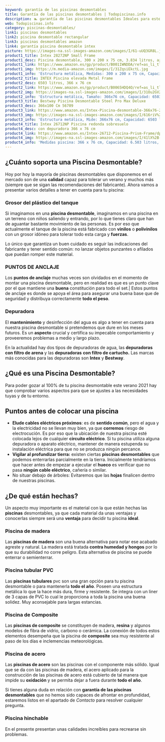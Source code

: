 ```yaml
---
keyword: garantía de las piscinas desmontables
title: Garantía de las piscinas desmontables | Todopiscinas.info
description: 🏊 garantía de las piscinas desmontables Ideales para este verano 2021. Aquí puedes comprar garantía de las piscinas desmontables y comparar con otras similares. No dejes escapar garantía de las piscinas desmontables a un precio realmente tentador.
web: Todopiscinas.info
category: piscinas-desmontables/
link1: piscinas desmontables
link2: piscina desmontable rectangular
link3: piscinas desmontables amazon
link4: garantía piscina desmontable intex
picture: https://images-na.ssl-images-amazon.com/images/I/61-uUQ3GR8L.jpg
product1_title: Intex 28272NP Small Frame
product1_desc: Piscina desmontable, 300 x 200 x 75 cm, 3.834 litros, azul
product1_link: https://www.amazon.es/gp/product/B001IWNDDA/ref=as_li_tl?ie=UTF8&camp=3638&creative=24630&creativeASIN=B001IWNDDA&linkCode=as2&tag=todopiscinas0e-21&linkId=25b9d647487c889cb6ef56ed63f50ca1
product1_img: https://m.media-amazon.com/images/I/31ZqsiEkctL.jpg
product1_info: 'Estructura metálica, Medidas: 300 x 200 x 75 cm, Capacidad: 3.834 litros, Para 6 personas (+ 6 años), Fácil montaje, Forma rectangular'
product2_title: INTEX Piscina elevada Metal Frame
product2_desc: 6503 litros, 366 x 76 cm
product2_link: https://www.amazon.es/gp/product/B0065HDQ4O/ref=as_li_tl?ie=UTF8&camp=3638&creative=24630&creativeASIN=B0065HDQ4O&linkCode=as2&tag=todopiscinas0e-21&linkId=ed2430e3ba564d3527ee103df33ed7b3
product2_img: https://images-na.ssl-images-amazon.com/images/I/31Ou2GV2SAL.jpg
product2_info: 'Estructura metálica, Tamaño: 366x76 cm, Capacidad: 6503 litros, Forma circular, De 4 a 7 personas (+6 años)'
product3_title: Bestway Piscina Desmontable Steel Pro Max Deluxe
product3_desc: 366x100 Cm 56709
product3_link: https://www.amazon.es/Intex-Piscina-desmontable-366x76-28210NP/dp/B0065HDQ4O?__mk_es_ES=%C3%85M%C3%85%C5%BD%C3%95%C3%91&crid=25UQGV9HG2INI&dchild=1&keywords=piscinas+desmontables&qid=1615854176&sprefix=piscinas+dem%2Caps%2C201&sr=8-5&linkCode=ll1&tag=todopiscinas0e-21&linkId=34f200977c6cbaab1f3f4d9ac0e64755&language=es_ES&ref_=as_li_ss_tl
product3_img: https://images-na.ssl-images-amazon.com/images/I/616riV%2BiY3L.jpg
product3_info: 'Estructura metálica, Mide: 366x76 cm, Capacidad: 6503 litros, De 4 a 7 personas mayores de 6 años, Forma circular, Tecnología Super-Tough'
product4_title: Intex 26712NP Piscina redonda sobresuelo
product4_desc: con depuradora 366 x 76 cm
product4_link: https://www.amazon.es/Intex-26712-Piscina-Prism-Frame/dp/B07FB823GL?__mk_es_ES=%C3%85M%C3%85%C5%BD%C3%95%C3%91&dchild=1&keywords=piscinas+desmontables+con+depuradora&qid=1615936418&sr=8-5&linkCode=ll1&tag=todopiscinas0e-21&linkId=d98699de7830cd471766fa1daa36de34&language=es_ES&ref_=as_li_ss_tl
product4_img: https://images-na.ssl-images-amazon.com/images/I/41lX%2B-YpibL.jpg
product4_info: 'Medidas piscina: 366 x 76 cm, Capacidad: 6.503 litros, Incluye depuradora de cartucha A, Lona resistente triple capa'
---
```




## ¿Cuánto soporta una Piscina Desmontable?

Hoy por hoy la mayoría de piscinas desmontables que disponemos en el mercado son de una **calidad** capaz para tolerar un verano y muchos más (siempre que se sigan las recomendaciones del fabricante). Ahora vamos a presentar varios detalles a tener en cuenta para tu piscina:


### Grosor del plástico del tanque

Si imaginamos en una **piscina desmontable**, imaginamos en una piscina en un terreno con niños saliendo y entrando, por lo que tienes claro que han de aguantar bastante movimiento de las personas. Es por eso que actualmente el tanque de la piscina está fabricado con **vinilos** o **polivinilos** con un grosor idóneo para tolerar todo esta carga y **fuerzas**.

Lo único que garantiza un	 buen cuidado es seguir las indicaciones del fabricante y tener sentido común: no lanzar objetos punzantes o afilados que puedan romper este material.


### PUNTOS DE ANCLAJE

Los **puntos de anclaje** muchas veces son olvidados en el momento de montar una piscina desmontable, pero en realidad es que es un punto clave por el que mantiene una **buena** constitución para todo el set.| Estos puntos de anclaje es donde se apoya el área para asegurar una buena base que de seguridad y distribuya correctamente **todo el peso**.


### Depuradora

El **mantenimiento** y desinfección del agua es algo a tener en cuenta para nuestra piscina desmontable si pretendemos que dure en los meses futuros. Es un **aspecto** crucial y certifica su impecable comportamiento y proveeremos problemas a medio y largo plazo.

En la actualidad hay dos tipos de depuradoras de agua, las **depuradoras con filtro de arena** y  las **depuradoras** **con filtro de cartucho.** Las marcas más conocidas para las depuradoras son **Intex** y **Bestway**.
## ¿Qué es una Piscina Desmontable?



Para poder gozar al 100% de tu piscina desmontable este verano 2021 hay que comprobar varios aspectos para que se ajustes a las necesidades tuyas y de tu entorno.

<stats-list :link1=link1 :link2=link2 :link3=link3 :link4=link4 :category=category></stats-list>

<external-banner></external-banner>


<brand-panel :title=product1_title :desc=product1_desc :img=product1_img :link=product1_link></brand-panel>


## Puntos antes de colocar una piscina



*   **Elude cables eléctricos próximos**: es de **sentido común**, pero el agua y la electricidad no se llevan muy bien, ya que **corremos** riesgo de electrocución. Es por eso que la ubicación de nuestra piscina esté colocada lejos de cualquier **circuito eléctrico**. Si tu piscina utiliza alguna depuradora o aparato eléctrico, mantener de manera estupenda su instalación eléctrica para que no se produzca ningún percance.
*   **Vigilar al profundizar tierra:** existen ciertas **piscinas desmontables** que podemos enterrarlas parcialmente en la tierra. Inicialmente tendríamos que hacer antes de empezar a ejecutar el **hueco** es verificar que no pasa **ningún cable eléctrico**, cañería o similar.
*   No situar debajo de árboles: Evitaremos que las **hojas** finalicen dentro de nuestras piscinas.


## ¿De qué  están hechas?

Un aspecto muy importante es el material con la que están hechas las **piscinas** desmontables, ya que cada material da unas ventajas y conocerlas siempre será una **ventaja** para decidir tu piscina **ideal**.


### Piscina de madera

Las **piscinas de madera** son una buena alternativa para notar ese acabado agreste y natural. La madera está tratada **contra humedad y hongos** por lo que su durabilidad no corre peligro. Esta alternativa de piscina se puede enterrar o semienterrar.


### Piscina tubular PVC

Las **piscinas tubulares** pvc son una gran opción para tu piscina desmontable o para mantenerla **todo el año**. Poseen una estructura metálica lo que la hace más dura, firme y resistente. Se integra con un liner de 3 capas de PVC lo cual le proporciona a toda la piscina una buena solidez. Muy aconsejable para largas estancias.


### Piscina de Composite

Las **piscinas de composite** se constituyen de madera, **resina** y algunos modelos de fibra de vidrio, carbono o cerámica. La conexión de todos estos elementos desempeña que la piscina de **composite** sea muy resistente al paso de los días e inclemencias meteorológicas.


### Piscina de acero

Las **piscinas de acero** son las piscinas con el componente más sólido. Igual que se da con las piscinas de madera, el acero aplicado para la construcción de las piscinas de acero está cubierto de tal manera que impide su **oxidación** y se permita dejar a fuera durante **todo el año**.

Si tienes alguna duda en relación con **garantía de las piscinas desmontables** que no hemos sido capaces de afrontar en profundidad, estaremos listos en el apartado de _Contacto_ para resolver cualquier pregunta.


### Piscina hinchable

 En el presente presentan unas calidades increíbles para recrearse sin problemas.